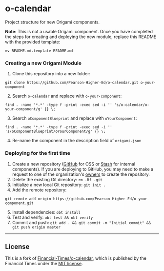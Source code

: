 # o-calendar

Project structure for new Origami components.

**Note:** This is not a usable Origami component. Once you have completed the steps for creating and deploying the new module, replace this README with the provided template:

```
mv README.md.template README.md
```

### Creating a new Origami Module

1. Clone this repository into a new folder:

  ```
  git clone https://github.com/Pearson-Higher-Ed/o-calendar.git o-your-component
  ```
2. Search `o-calendar` and replace with `o-your-component`:

  ```
  find . -name '*.*' -type f -print -exec sed -i '' 's/o-calendar/o-your-component/g' {} \;
  ```
3. Search `oComponentBlueprint` and replace with `oYourComponent`:

  ```
  find . -name '*.*' -type f -print -exec sed -i '' 's/oComponentBlueprint/oYourComponent/g' {} \;
  ```
4. Re-name the component in the description field of `origami.json`

### Deploying for the first time

1. Create a new repository ([GitHub](https://github.com/Pearson-Higher-Ed) for OSS or [Stash](https://devops-tools.pearson.com/stash/) for internal components). If you are deploying to GitHub, you may need to make a request to one of the organization's [owners](https://github.com/orgs/Pearson-Higher-Ed/teams/owners) to create the repository.
2. Delete the existing Git directory: `rm -Rf .git`
3. Initialize a new local Git repository: `git init .`
4. Add the remote repository:

  ```
  git remote add origin https://github.com/Pearson-Higher-Ed/o-your-component.git
  ```
5. Install dependencies: `obt install`
6. Test and verify: `obt test && obt verify`
7. Commit and push: `git add . && git commit -m "Initial commit" && git push origin master`

----

## License

This is a fork of [Financial-Times/o-calendar](https://github.com/Financial-Times/o-calendar), which is published by the Financial Times under the [MIT license](http://opensource.org/licenses/MIT).
